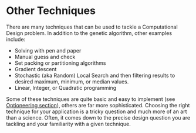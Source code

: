 # Other Techniques

There are many techniques that can be used to tackle a Computational Design problem. In addition to the genetic algorithm, other examples include:

* Solving with pen and paper 
* Manual guess and check 
* Set packing or partitioning algorithms 
* Gradient descent  
* Stochastic \(aka Random\) Local Search and then filtering results to desired maximum, minimum, or median values.
* Linear, Integer, or Quadratic programming  

Some of these techniques are quite basic and easy to implement \(see [Optioneering section](../03-01_what-is-optioneering.md)\), others are far more sophisticated. Choosing the right technique for your application is a tricky question and much more of an art than a science. Often, it comes down to the precise design question you are tackling and your familiarity with a given technique.


